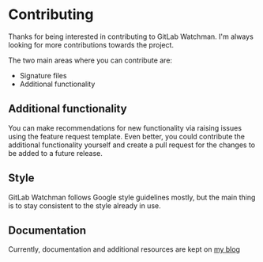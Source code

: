 # Contributing

Thanks for being interested in contributing to GitLab Watchman. I'm always looking for more contributions towards the project.

The two main areas where you can contribute are:
- Signature files
- Additional functionality

## Additional functionality
You can make recommendations for new functionality via raising issues using the feature request template. Even better, you could contribute the additional functionality yourself and create a pull request for the changes to be added to a future release.

## Style

GitLab Watchman follows Google style guidelines mostly, but the main thing is to stay consistent to the style already in use.

## Documentation
Currently, documentation and additional resources are kept on [my blog](https://papermtn.co.uk/category/tools/gitlab-watchman/) 